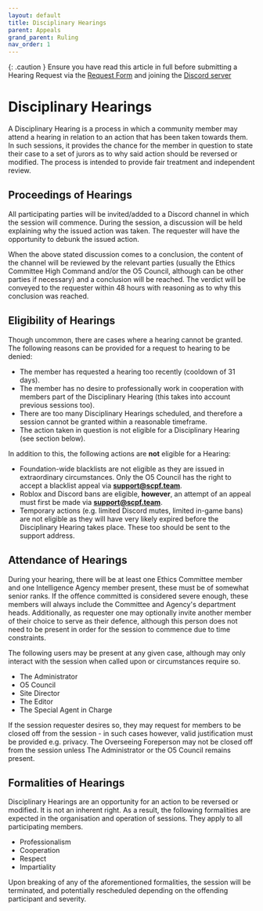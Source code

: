 ```yaml
---
layout: default
title: Disciplinary Hearings
parent: Appeals
grand_parent: Ruling
nav_order: 1
---
```


{: .caution }
Ensure you have read this article in full before submitting a Hearing Request via the [Request Form](https://forms.gle/r4F9j3aFwswYAZ4s5) and joining the [Discord server](https://discord.gg/8Kjxf7WQ4q)

# Disciplinary Hearings
A Disciplinary Hearing is a process in which a community member may attend a hearing in relation to an action that has been taken towards them. In such sessions, it provides the chance for the member in question to state their case to a set of jurors as to why said action should be reversed or modified. The process is intended to provide fair treatment and independent review.

## Proceedings of Hearings
All participating parties will be invited/added to a Discord channel in which the session will commence. During the session, a discussion will be held explaining why the issued action was taken. The requester will have the opportunity to debunk the issued action.

When the above stated discussion comes to a conclusion, the content of the channel will be reviewed by the relevant parties (usually the Ethics Committee High Command and/or the O5 Council, although can be other parties if necessary) and a conclusion will be reached. 
The verdict will be conveyed to the requester within 48 hours with reasoning as to why this conclusion was reached.

## Eligibility of Hearings
Though uncommon, there are cases where a hearing cannot be granted. The following reasons can be provided for a request to hearing to be denied:

- The member has requested a hearing too recently (cooldown of 31 days).
- The member has no desire to professionally work in cooperation with members part of the Disciplinary Hearing (this takes into account previous sessions too).
- There are too many Disciplinary Hearings scheduled, and therefore a session cannot be granted within a reasonable timeframe.
- The action taken in question is not eligible for a Disciplinary Hearing (see section below).

In addition to this, the following actions are **not** eligible for a Hearing:

- Foundation-wide blacklists are not eligible as they are issued in extraordinary circumstances. Only the O5 Council has the right to accept a blacklist appeal via **support@scpf.team**.
- Roblox and Discord bans are eligible, **however**, an attempt of an appeal must first be made via **support@scpf.team**.
- Temporary actions (e.g. limited Discord mutes, limited in-game bans) are not eligible as they will have very likely expired before the Disciplinary Hearing takes place. These too should be sent to the support address.

## Attendance of Hearings
During your hearing, there will be at least one Ethics Committee member and one Intelligence Agency member present, these must be of somewhat senior ranks.
If the offence committed is considered severe enough, these members will always include the Committee and Agency's department heads.
Additionally, as requester one may optionally invite another member of their choice to serve as their defence, although this person does not need to be present in order for the session to commence due to time constraints.

The following users may be present at any given case, although may only interact with the session when called upon or circumstances require so.

- The Administrator
- O5 Council
- Site Director
- The Editor
- The Special Agent in Charge

If the session requester desires so, they may request for members to be closed off from the session - in such cases however, valid justification must be provided e.g. privacy. The Overseeing Foreperson may not be closed off from the session unless The Administrator or the O5 Council remains present.

## Formalities of Hearings
Disciplinary Hearings are an opportunity for an action to be reversed or modified. It is not an inherent right.
As a result, the following formalities are expected in the organisation and operation of sessions. They apply to all participating members.

- Professionalism
- Cooperation
- Respect
- Impartiality

Upon breaking of any of the aforementioned formalities, the session will be terminated, and potentially rescheduled depending on the offending participant and severity.
